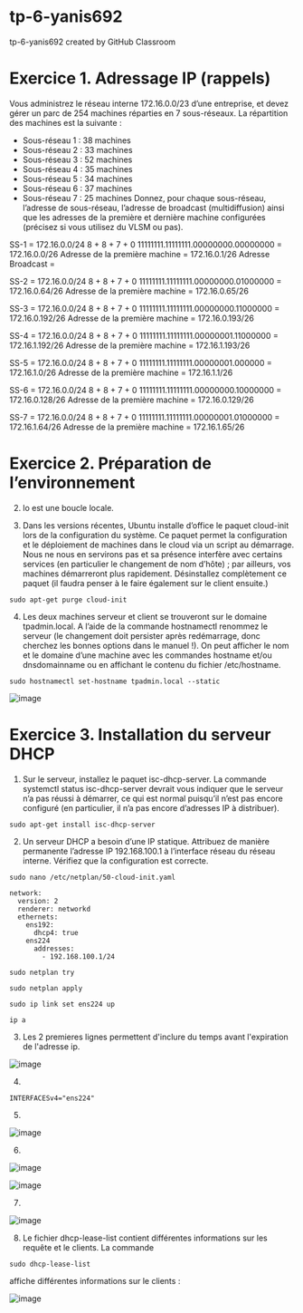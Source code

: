 # tp-6-yanis692
tp-6-yanis692 created by GitHub Classroom

# Exercice 1. Adressage IP (rappels)
Vous administrez le réseau interne 172.16.0.0/23 d’une entreprise, et devez gérer un parc de 254 machines
réparties en 7 sous-réseaux. La répartition des machines est la suivante :
- Sous-réseau 1 : 38 machines
- Sous-réseau 2 : 33 machines
- Sous-réseau 3 : 52 machines
- Sous-réseau 4 : 35 machines
- Sous-réseau 5 : 34 machines
- Sous-réseau 6 : 37 machines
- Sous-réseau 7 : 25 machines
Donnez, pour chaque sous-réseau, l’adresse de sous-réseau, l’adresse de broadcast (multidiffusion) ainsi
que les adresses de la première et dernière machine configurées (précisez si vous utilisez du VLSM ou pas).

SS-1 =
172.16.0.0/24
8 + 8 + 7 + 0
11111111.11111111.00000000.00000000 = 
172.16.0.0/26
Adresse de la première machine = 172.16.0.1/26 Adresse Broadcast =

SS-2 = 
172.16.0.0/24
8 + 8 + 7 + 0
11111111.11111111.00000000.01000000 =
172.16.0.64/26
Adresse de la première machine = 172.16.0.65/26

SS-3 =
172.16.0.0/24
8 + 8 + 7 + 0
11111111.11111111.00000000.11000000 =
172.16.0.192/26
Adresse de la première machine = 172.16.0.193/26

SS-4 = 
172.16.0.0/24
8 + 8 + 7 + 0
11111111.11111111.00000001.11000000 =
172.16.1.192/26
Adresse de la première machine = 172.16.1.193/26

SS-5 = 
172.16.0.0/24
8 + 8 + 7 + 0
11111111.11111111.00000001.000000 =
172.16.1.0/26
Adresse de la première machine = 172.16.1.1/26

SS-6 = 
172.16.0.0/24
8 + 8 + 7 + 0
11111111.11111111.00000000.10000000 =
172.16.0.128/26
Adresse de la première machine = 172.16.0.129/26

SS-7 = 
172.16.0.0/24
8 + 8 + 7 + 0
11111111.11111111.00000001.01000000 =
172.16.1.64/26
Adresse de la première machine = 172.16.1.65/26

# Exercice 2. Préparation de l’environnement

2. lo est une boucle locale.

3. Dans les versions récentes, Ubuntu installe d’office le paquet cloud-init lors de la configuration du système. Ce paquet permet la configuration et le déploiement de machines dans le cloud via un script au démarrage. Nous ne nous en servirons pas et sa présence interfère avec certains services (en particulier le changement de nom d’hôte) ; par ailleurs, vos machines démarreront plus rapidement. Désinstallez complètement ce paquet (il faudra penser à le faire également sur le client ensuite.)
```
sudo apt-get purge cloud-init
```

4. Les deux machines serveur et client se trouveront sur le domaine tpadmin.local. A l’aide de la commande hostnamectl renommez le serveur (le changement doit persister après redémarrage, donc cherchez les bonnes options dans le manuel !). On peut afficher le nom et le domaine d’une machine avec les commandes hostname et/ou dnsdomainname ou en affichant le contenu du fichier /etc/hostname. 
```
sudo hostnamectl set-hostname tpadmin.local --static
```
![image](https://user-images.githubusercontent.com/77662970/192343127-af3adf29-00f0-47b2-8d4b-22fd88f6384a.png)

# Exercice 3. Installation du serveur DHCP

1. Sur le serveur, installez le paquet isc-dhcp-server. La commande systemctl status isc-dhcp-server devrait vous indiquer que le serveur n’a pas réussi à démarrer, ce qui est normal puisqu’il n’est pas encore configuré (en particulier, il n’a pas encore d’adresses IP à distribuer).
```
sudo apt-get install isc-dhcp-server
```

2. Un serveur DHCP a besoin d’une IP statique. Attribuez de manière permanente l’adresse IP 192.168.100.1 à l’interface réseau du réseau interne. Vérifiez que la configuration est correcte.
```
sudo nano /etc/netplan/50-cloud-init.yaml
```
```
network:
  version: 2
  renderer: networkd
  ethernets:
    ens192:
      dhcp4: true
    ens224
      addresses:
        - 192.168.100.1/24
```
```
sudo netplan try
```
```
sudo netplan apply
```
```
sudo ip link set ens224 up
```
```
ip a
```

3. Les 2 premieres lignes permettent d'inclure du temps avant l'expiration de l'adresse ip.

![image](https://user-images.githubusercontent.com/77662970/193455559-a560a1fe-3b31-4c4d-b43d-b088b7db4195.png)


4. 
```
INTERFACESv4="ens224"
```
5. 

![image](https://user-images.githubusercontent.com/77662970/192467902-2c2f936a-c997-4159-8f2f-5b0d06516f6c.png)

6.

![image](https://user-images.githubusercontent.com/77662970/193458849-b94e2335-6bfe-4a19-abde-8c6f73cdad49.png)


![image](https://user-images.githubusercontent.com/77662970/192484959-c97f12ad-ab8a-44a8-85b6-9912ed4e49f3.png)

7. 

![image](https://user-images.githubusercontent.com/77662970/192486215-28ac2f1e-925a-49f3-ab6c-de808ed05eb6.png)

8. Le fichier dhcp-lease-list contient différentes informations sur les requête et le clients.
La commande
``` 
sudo dhcp-lease-list
```
affiche différentes informations sur le clients :

![image](https://user-images.githubusercontent.com/77662970/192491730-50ea8d8a-d962-4309-83b8-757b92a9cb53.png)


